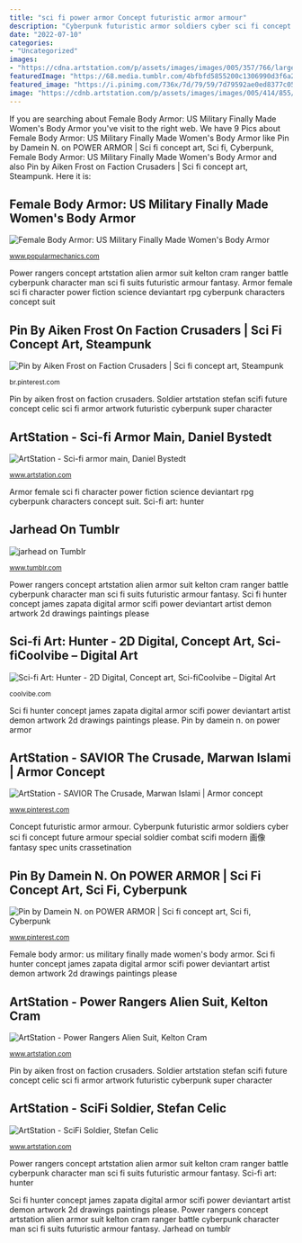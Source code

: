 ```yaml
---
title: "sci fi power armor Concept futuristic armor armour"
description: "Cyberpunk futuristic armor soldiers cyber sci fi concept future armour special soldier combat scifi modern 画像 fantasy spec units crassetination"
date: "2022-07-10"
categories:
- "Uncategorized"
images:
- "https://cdna.artstation.com/p/assets/images/images/005/357/766/large/stefan-celic-mech-soldier-122.jpg?1490465025"
featuredImage: "https://68.media.tumblr.com/4bfbfd5855200c1306990d3f6a2d1e3d/tumblr_oaomb4876h1urf4tmo1_500.jpg"
featured_image: "https://i.pinimg.com/736x/7d/79/59/7d79592ae0ed8377c053190d2a7dc49c--science-fiction.jpg"
image: "https://cdnb.artstation.com/p/assets/images/images/005/414/855/large/kelton-cram-red-ranger-v11-desatch.jpg?1499840989"
---
```


If you are searching about Female Body Armor: US Military Finally Made Women&#039;s Body Armor you've visit to the right web. We have 9 Pics about Female Body Armor: US Military Finally Made Women&#039;s Body Armor like Pin by Damein N. on POWER ARMOR | Sci fi concept art, Sci fi, Cyberpunk, Female Body Armor: US Military Finally Made Women&#039;s Body Armor and also Pin by Aiken Frost on Faction Crusaders | Sci fi concept art, Steampunk. Here it is:

## Female Body Armor: US Military Finally Made Women&#039;s Body Armor

![Female Body Armor: US Military Finally Made Women&#039;s Body Armor](https://hips.hearstapps.com/hmg-prod.s3.amazonaws.com/images/1000w-q95-1602621319.jpg?crop=1xw:0.7496251874062968xh;center,top&amp;resize=1200:* "Cyberpunk futuristic armor soldiers cyber sci fi concept future armour special soldier combat scifi modern 画像 fantasy spec units crassetination")

<small>www.popularmechanics.com</small>

Power rangers concept artstation alien armor suit kelton cram ranger battle cyberpunk character man sci fi suits futuristic armour fantasy. Armor female sci fi character power fiction science deviantart rpg cyberpunk characters concept suit

## Pin By Aiken Frost On Faction Crusaders | Sci Fi Concept Art, Steampunk

![Pin by Aiken Frost on Faction Crusaders | Sci fi concept art, Steampunk](https://i.pinimg.com/736x/66/55/a2/6655a2e85b1ab33f9bd6fe5e2701df00.jpg "Sci-fi art: hunter")

<small>br.pinterest.com</small>

Pin by aiken frost on faction crusaders. Soldier artstation stefan scifi future concept celic sci fi armor artwork futuristic cyberpunk super character

## ArtStation - Sci-fi Armor Main, Daniel Bystedt

![ArtStation - Sci-fi armor main, Daniel Bystedt](https://cdna.artstation.com/p/assets/images/images/000/572/094/large/daniel-bystedt-scifiarmor-main.jpg?1443927397 "Armor female sci fi character power fiction science deviantart rpg cyberpunk characters concept suit")

<small>www.artstation.com</small>

Armor female sci fi character power fiction science deviantart rpg cyberpunk characters concept suit. Sci-fi art: hunter

## Jarhead On Tumblr

![jarhead on Tumblr](https://68.media.tumblr.com/4bfbfd5855200c1306990d3f6a2d1e3d/tumblr_oaomb4876h1urf4tmo1_500.jpg "Soldier artstation stefan scifi future concept celic sci fi armor artwork futuristic cyberpunk super character")

<small>www.tumblr.com</small>

Power rangers concept artstation alien armor suit kelton cram ranger battle cyberpunk character man sci fi suits futuristic armour fantasy. Sci fi hunter concept james zapata digital armor scifi power deviantart artist demon artwork 2d drawings paintings please

## Sci-fi Art: Hunter - 2D Digital, Concept Art, Sci-fiCoolvibe – Digital Art

![Sci-fi Art: Hunter - 2D Digital, Concept art, Sci-fiCoolvibe – Digital Art](http://coolvibe.com/wp-content/uploads/2013/07/Sci-fi-Art-James-Zapata-Hunter.jpg "Concept futuristic armor armour")

<small>coolvibe.com</small>

Sci fi hunter concept james zapata digital armor scifi power deviantart artist demon artwork 2d drawings paintings please. Pin by damein n. on power armor

## ArtStation - SAVIOR The Crusade, Marwan Islami | Armor Concept

![ArtStation - SAVIOR The Crusade, Marwan Islami | Armor concept](https://i.pinimg.com/736x/1a/7c/68/1a7c68dd4c8e071a3f8928eb8220347c.jpg "Bystedt daniel armor sci fi artstation 3d robot zbrush incredible artwork デザイン mecha")

<small>www.pinterest.com</small>

Concept futuristic armor armour. Cyberpunk futuristic armor soldiers cyber sci fi concept future armour special soldier combat scifi modern 画像 fantasy spec units crassetination

## Pin By Damein N. On POWER ARMOR | Sci Fi Concept Art, Sci Fi, Cyberpunk

![Pin by Damein N. on POWER ARMOR | Sci fi concept art, Sci fi, Cyberpunk](https://i.pinimg.com/736x/7d/79/59/7d79592ae0ed8377c053190d2a7dc49c--science-fiction.jpg "Power rangers concept artstation alien armor suit kelton cram ranger battle cyberpunk character man sci fi suits futuristic armour fantasy")

<small>www.pinterest.com</small>

Female body armor: us military finally made women&#039;s body armor. Sci fi hunter concept james zapata digital armor scifi power deviantart artist demon artwork 2d drawings paintings please

## ArtStation - Power Rangers Alien Suit, Kelton Cram

![ArtStation - Power Rangers Alien Suit, Kelton Cram](https://cdnb.artstation.com/p/assets/images/images/005/414/855/large/kelton-cram-red-ranger-v11-desatch.jpg?1499840989 "Pin by aiken frost on faction crusaders")

<small>www.artstation.com</small>

Pin by aiken frost on faction crusaders. Soldier artstation stefan scifi future concept celic sci fi armor artwork futuristic cyberpunk super character

## ArtStation - SciFi Soldier, Stefan Celic

![ArtStation - SciFi Soldier, Stefan Celic](https://cdna.artstation.com/p/assets/images/images/005/357/766/large/stefan-celic-mech-soldier-122.jpg?1490465025 "Cyberpunk futuristic armor soldiers cyber sci fi concept future armour special soldier combat scifi modern 画像 fantasy spec units crassetination")

<small>www.artstation.com</small>

Power rangers concept artstation alien armor suit kelton cram ranger battle cyberpunk character man sci fi suits futuristic armour fantasy. Sci-fi art: hunter

Sci fi hunter concept james zapata digital armor scifi power deviantart artist demon artwork 2d drawings paintings please. Power rangers concept artstation alien armor suit kelton cram ranger battle cyberpunk character man sci fi suits futuristic armour fantasy. Jarhead on tumblr
